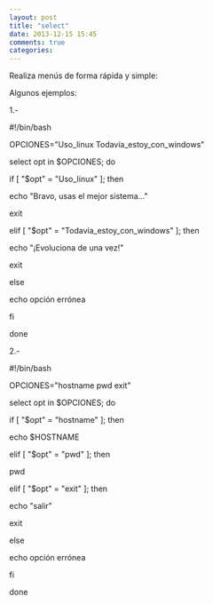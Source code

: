 ```yaml
---
layout: post
title: "select"
date: 2013-12-15 15:45
comments: true
categories: 
---
```

Realiza menús de forma rápida y simple:

Algunos ejemplos:

1.-

#!/bin/bash

OPCIONES="Uso_linux Todavía_estoy_con_windows"

select opt in $OPCIONES; do

if [ "$opt" = "Uso_linux" ]; then

echo "Bravo, usas el mejor sistema..."

exit

elif [ "$opt" = "Todavía_estoy_con_windows" ]; then

echo "¡Evoluciona de una vez!"

exit

else

echo opción errónea

fi

done

2.-

#!/bin/bash

OPCIONES="hostname pwd exit"

select opt in $OPCIONES; do

if [ "$opt" = "hostname" ]; then

echo $HOSTNAME

elif [ "$opt" = "pwd" ]; then

pwd

elif [ "$opt" = "exit" ]; then

echo "salir"

exit

else

echo opción errónea

fi

done

